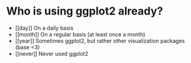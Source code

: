 <!--

language: en

author: Juliane Röder

comment: **NFDI4Biodversity & iDiv Seasonal School 2024**

version: 1.0

-->

# Who is using ggplot2 already?

- [[day]]      On a daily basis
- [[month]]    On a regular basis (at least once a month)
- [[year]]     Sometimes ggplot2, but rather other visualization packages (base <3)
- [[never]]    Never used ggplot2
